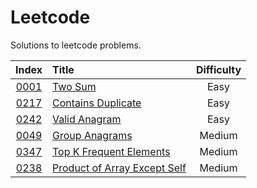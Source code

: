 # Leetcode

Solutions to leetcode problems.

| Index | Title | Difficulty |
| :---: | :---- | :--------: |
| [0001](https://leetcode.com/problems/two-sum/) | [Two Sum](two-sum) | Easy |
| [0217](https://leetcode.com/problems/contains-duplicate/) | [Contains Duplicate](contains-duplicate) | Easy |
| [0242](https://leetcode.com/problems/valid-anagram/) | [Valid Anagram](valid-anagram) | Easy |
| [0049](https://leetcode.com/problems/group-anagrams/) | [Group Anagrams](group-anagrams) | Medium |
| [0347](https://leetcode.com/problems/top-k-frequent-elements/) | [Top K Frequent Elements](top-k-frequent-elements) | Medium |
| [0238](https://leetcode.com/problems/product-of-array-except-self/) | [Product of Array Except Self](product-of-array-except-self) | Medium |